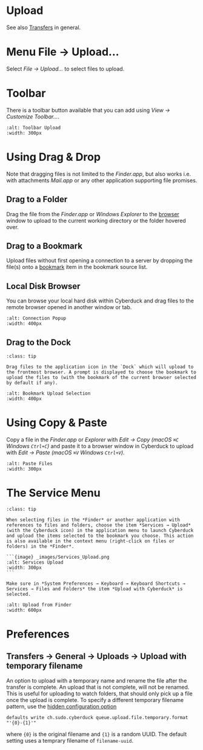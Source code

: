 Upload
===

See also [Transfers](transfer.md) in general.

# Menu File → Upload...

Select *File → Upload...* to select files to upload.

# Toolbar

There is a toolbar button available that you can add using *View → Customize Toolbar...*.

```{image} _images/Toolbar_Upload.png
:alt: Toolbar Upload
:width: 300px
```

# Using Drag & Drop

Note that dragging files is not limited to the *Finder.app*, but also works i.e. with attachments *Mail.app* or any other application supporting file promises.

## Drag to a Folder

Drag the file from the *Finder.app* or *Windows Explorer* to the [browser](browser.md) window to upload to the current working directory or the folder hovered over.

## Drag to a Bookmark

Upload files without first opening a connection to a server by dropping the file(s) onto a [bookmark](bookmarks.md) item in the bookmark source list.

## Local Disk Browser

You can browse your local hard disk within Cyberduck and drag files to the remote browser opened in another window or tab.

```{image} _images/Connection_Popup.png
:alt: Connection Popup
:width: 400px
```

## Drag to the Dock

```{admonition} macOS only
:class: tip

Drag files to the application icon in the `Dock` which will upload to the frontmost browser. A prompt is displayed to choose the bookmark to upload the files to (with the bookmark of the current browser selected by default if any).
```

```{image} _images/Bookmark_Upload_Selection.png
:alt: Bookmark Upload Selection
:width: 400px
```

# Using Copy & Paste

Copy a file in the *Finder.app* or *Explorer* with *Edit → Copy (macOS `⌘C` Windows `Ctrl+C`)* and paste it to a browser window in Cyberduck to upload with *Edit → Paste (macOS `⌘V` Windows `Ctrl+V`)*.

```{image} _images/Paste_Files.png
:alt: Paste Files
:width: 300px
```

# The Service Menu

````{admonition} macOS only
:class: tip

When selecting files in the *Finder* or another application with references to files and folders, choose the item *Services → Upload* (with the Cyberduck icon) in the application menu to launch Cyberduck and upload the items selected to the bookmark you choose. This action is also available in the context menu (right-click on files or folders) in the *Finder*.

```{image} _images/Services_Upload.png
:alt: Services Upload
:width: 300px
```
````

```{note}
Make sure in *System Preferences → Keyboard → Keyboard Shortcuts → Services → Files and Folders* the item *Upload with Cyberduck* is selected.
```

```{image} _images/Upload_from_Finder.png
:alt: Upload from Finder
:width: 600px
```

# Preferences

## Transfers → General → Uploads → Upload with temporary filename

An option to upload with a temporary name and rename the file after the transfer is complete. An upload that is not complete, will not be renamed. This is useful for uploading to watch folders, that should only pick up a file once the upload is complete. To specify a different temporary filename pattern, use the [hidden configuration option](preferences.md#hidden-configuration-options)

`defaults write ch.sudo.cyberduck queue.upload.file.temporary.format "'{0}-{1}'"`

where `{0}` is the original filename and `{1}` is a random UUID. The default setting uses a temprary filename of `filename-uuid`.